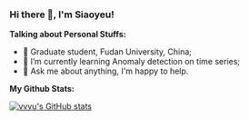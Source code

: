 ### Hi there 👋, I'm Siaoyeu!

<!--
**vvvu/vvvu** is a ✨ _special_ ✨ repository because its `README.md` (this file) appears on your GitHub profile.

Here are some ideas to get you started:

- 🔭 I’m currently working on ...
- 🌱 I’m currently learning ...
- 👯 I’m looking to collaborate on ...
- 🤔 I’m looking for help with ...
- 💬 Ask me about ...
- 📫 How to reach me: ...
- 😄 Pronouns: ...
- ⚡ Fun fact: ...
-->

**Talking about Personal Stuffs:**

- 🔭 Graduate student, Fudan University, China;
- 🌱 I’m currently learning Anomaly detection on time series;
- 💬 Ask me about anything, I'm happy to help.

**My Github Stats:**

[![vvvu's GitHub stats](https://github-readme-stats.vercel.app/api?username=vvvu)](https://github.com/anuraghazra/github-readme-stats&show_icons=true&theme=buefy)
